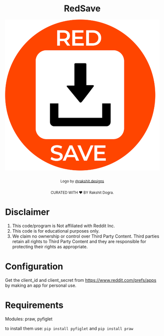 <h1 align="center">RedSave</h1>
<p align="center">
  <a href="https://github.com/rakshitdogra/RedSave"><img src="logo.png" alt="Logo"></img></a>
  </br>
  </br>
  <sub>Logo by <a href="https://www.instagram.com/rakshit.designs/">@rakshit.designs</a></sub>
  </br>
   </br>
  <sub>CURATED WITH ❤️ BY Rakshit Dogra.</sub>
</p>

# Disclaimer
1. This code/program is Not affiliated with Reddit Inc.
2. This code is for educational purposes only.
3. We claim no ownership or control over Third Party Content. Third parties retain all rights to Third Party Content and they are responsible for protecting their rights as appropriate.


# Configuration
Get the client_id and client_secret from https://www.reddit.com/prefs/apps by making an app for personal use.

# Requirements
Modules:
praw, pyfiglet

to install them use: ````pip install pyfiglet```` and ````pip install praw ````
